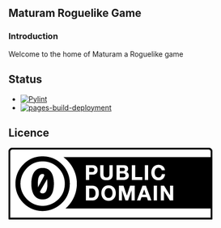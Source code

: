 ## Maturam Roguelike Game
### Introduction
Welcome to the home of Maturam a Roguelike game

## Status
* [![Pylint](https://github.com/denisjackman/Maturam/actions/workflows/pylint.yml/badge.svg)](https://github.com/denisjackman/Maturam/actions/workflows/pylint.yml)
* [![pages-build-deployment](https://github.com/denisjackman/Maturam/actions/workflows/pages/pages-build-deployment/badge.svg)](https://github.com/denisjackman/Maturam/actions/workflows/pages/pages-build-deployment)


## Licence
![Creative Commons](https://github.com/denisjackman/Maturam/blob/main/images/cc-zero.png)
